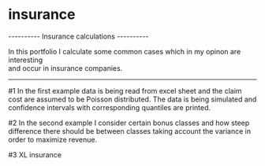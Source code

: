 # insurance

---------- Insurance calculations ----------

 In this portfolio I calculate some common cases which in my opinon are interesting   
 and occur in insurance companies.                                                      

-------------------------------------------- 

#1 In the first example data is being read from excel sheet and the claim cost are assumed to be Poisson distributed.
The data is being simulated and confidence intervals with corresponding quantiles are printed.


#2 In the second example I consider certain bonus classes and how steep difference there should be 
between classes taking account the variance in order to maximize revenue.


#3 XL insurance

